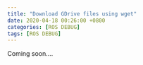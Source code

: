 ```yaml
---
title: "Download GDrive files using wget"
date: 2020-04-18 00:26:00 +0800
categories: [ROS DEBUG]
tags: [ROS DEBUG]
---
```


Coming soon....



































 